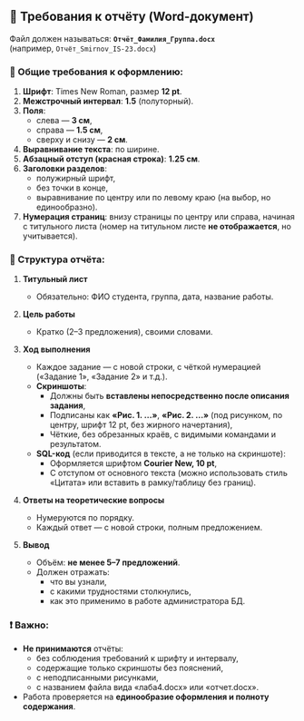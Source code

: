 ## 📄 **Требования к отчёту (Word-документ)**

Файл должен называться: **`Отчёт_Фамилия_Группа.docx`**  
(например, `Отчёт_Smirnov_IS-23.docx`)

### 📌 Общие требования к оформлению:
1. **Шрифт**: Times New Roman, размер **12 pt**.  
2. **Межстрочный интервал**: **1.5** (полуторный).  
3. **Поля**:  
   - слева — **3 см**,  
   - справа — **1.5 см**,  
   - сверху и снизу — **2 см**.  
4. **Выравнивание текста**: по ширине.  
5. **Абзацный отступ (красная строка)**: **1.25 см**.  
6. **Заголовки разделов**:  
   - полужирный шрифт,  
   - без точки в конце,  
   - выравнивание по центру или по левому краю (на выбор, но единообразно).  
7. **Нумерация страниц**: внизу страницы по центру или справа, начиная с титульного листа (номер на титульном листе **не отображается**, но учитывается).

### 📌 Структура отчёта:

1. **Титульный лист**  
     
   - Обязательно: ФИО студента, группа, дата, название работы.

2. **Цель работы**  
   - Кратко (2–3 предложения), своими словами.

3. **Ход выполнения**  
   - Каждое задание — с новой строки, с чёткой нумерацией («Задание 1», «Задание 2» и т.д.).  
   - **Скриншоты**:
     - Должны быть **вставлены непосредственно после описания задания**,  
     - Подписаны как **«Рис. 1. …»**, **«Рис. 2. …»** (под рисунком, по центру, шрифт 12 pt, без жирного начертания),  
     - Чёткие, без обрезанных краёв, с видимыми командами и результатом.  
   - **SQL-код** (если приводится в тексте, а не только на скриншоте):
     - Оформляется шрифтом **Courier New, 10 pt**,  
     - С отступом от основного текста (можно использовать стиль «Цитата» или вставить в рамку/таблицу без границ).

4. **Ответы на теоретические вопросы**  
   - Нумеруются по порядку.  
   - Каждый ответ — с новой строки, полным предложением.

5. **Вывод**  
   - Объём: **не менее 5–7 предложений**.  
   - Должен отражать:  
     - что вы узнали,  
     - с какими трудностями столкнулись,  
     - как это применимо в работе администратора БД.

### ❗ Важно:
- **Не принимаются** отчёты:  
  - без соблюдения требований к шрифту и интервалу,  
  - содержащие только скриншоты без пояснений,  
  - с неподписанными рисунками,  
  - с названием файла вида «лаба4.docx» или «отчет.docx».  
- Работа проверяется на **единообразие оформления и полноту содержания**.
